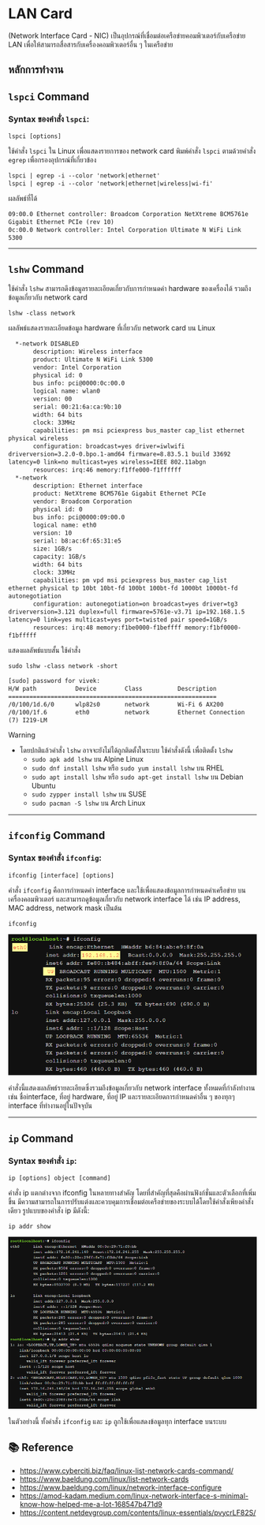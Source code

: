 # LAN Card

(Network Interface Card - NIC) เป็นอุปกรณ์ที่เชื่อมต่อเครือข่ายคอมพิวเตอร์กับเครือข่าย LAN เพื่อให้สามารถสื่อสารกับเครื่องคอมพิวเตอร์อื่น ๆ ในเครือข่าย

## หลักการทำงาน 


## `lspci` Command

### Syntax ของคำสั่ง `lspci`:
```
lspci [options]
```

ใช้คำสั่ง `lspci` ใน Linux เพื่อแสดงรายการของ network card พิมพ์คำสั่ง `lspci` ตามด้วยคำสั่ง `egrep` เพื่อกรองอุปกรณ์ที่เกี่ยวข้อง

```
lspci | egrep -i --color 'network|ethernet'
lspci | egrep -i --color 'network|ethernet|wireless|wi-fi'
```

ผลลัพธ์ที่ได้

```
09:00.0 Ethernet controller: Broadcom Corporation NetXtreme BCM5761e Gigabit Ethernet PCIe (rev 10)
0c:00.0 Network controller: Intel Corporation Ultimate N WiFi Link 5300
```

---

## `lshw` Command

ใช้คำสั่ง `lshw` สามารถดึงข้อมูลรายละเอียดเกี่ยวกับการกำหนดค่า hardware ของเครื่องได้ รวมถึงข้อมูลเกี่ยวกับ network card

```
lshw -class network
```
ผลลัพธ์แสดงรายละเอียดข้อมูล hardware ที่เกี่ยวกับ network card บน Linux
```
  *-network DISABLED      
       description: Wireless interface
       product: Ultimate N WiFi Link 5300
       vendor: Intel Corporation
       physical id: 0
       bus info: pci@0000:0c:00.0
       logical name: wlan0
       version: 00
       serial: 00:21:6a:ca:9b:10
       width: 64 bits
       clock: 33MHz
       capabilities: pm msi pciexpress bus_master cap_list ethernet physical wireless
       configuration: broadcast=yes driver=iwlwifi driverversion=3.2.0-0.bpo.1-amd64 firmware=8.83.5.1 build 33692 latency=0 link=no multicast=yes wireless=IEEE 802.11abgn
       resources: irq:46 memory:f1ffe000-f1ffffff
  *-network
       description: Ethernet interface
       product: NetXtreme BCM5761e Gigabit Ethernet PCIe
       vendor: Broadcom Corporation
       physical id: 0
       bus info: pci@0000:09:00.0
       logical name: eth0
       version: 10
       serial: b8:ac:6f:65:31:e5
       size: 1GB/s
       capacity: 1GB/s
       width: 64 bits
       clock: 33MHz
       capabilities: pm vpd msi pciexpress bus_master cap_list ethernet physical tp 10bt 10bt-fd 100bt 100bt-fd 1000bt 1000bt-fd autonegotiation
       configuration: autonegotiation=on broadcast=yes driver=tg3 driverversion=3.121 duplex=full firmware=5761e-v3.71 ip=192.168.1.5 latency=0 link=yes multicast=yes port=twisted pair speed=1GB/s
       resources: irq:48 memory:f1be0000-f1beffff memory:f1bf0000-f1bfffff
```

แสดงผลลัพธ์แบบสั้น ใช้คำสั่ง

```
sudo lshw -class network -short
```

```
[sudo] password for vivek:
H/W path           Device        Class          Description
===========================================================
/0/100/1d.6/0      wlp82s0       network        Wi-Fi 6 AX200
/0/100/1f.6        eth0          network        Ethernet Connection (7) I219-LM
```

> [!WARNING]
> - โดยปกติแล้วคำสั่ง `lshw` อาจจะยังไม่ได้ถูกติดตั้งในระบบ ใช้คำสั่งดังนี้ เพื่อติดตั้ง `lshw`
>   - `sudo apk add lshw` บน Alpine Linux
>   - `sudo dnf install lshw` หรือ `sudo yum install lshw` บน RHEL
>   - `sudo apt install lshw` หรือ `sudo apt-get install lshw` บน Debian Ubuntu
>   - `sudo zypper install lshw` บน SUSE
>   - `sudo pacman -S lshw` บน Arch Linux 

---

## `ifconfig` Command

### Syntax ของคำสั่ง `ifconfig`:
```
ifconfig [interface] [options]
```

คำสั่ง `ifconfig` คือการกำหนดค่า interface และใช้เพื่อแสดงข้อมูลการกำหนดค่าเครือข่าย บนเครื่องคอมพิวเตอร์ และสามารถดูข้อมูลเกี่ยวกับ network interface ได้ เช่น IP address, MAC address, network mask เป็นต้น

```
ifconfig
```

![](../../image/ifconfig.png)


คำสั่งนี้แสดงผลลัพธ์รายละเอียดซึ่งรวมถึงข้อมูลเกี่ยวกับ network interface ทั้งหมดที่กำลังทำงาน เช่น ชื่อinterface, ที่อยู่ hardware, ที่อยู่ IP และรายละเอียดการกำหนดค่าอื่น ๆ ของทุกๆ interface ที่ทำงานอยู่ในปัจจุบัน

---

## `ip` Command

### Syntax ของคำสั่ง `ip`:

```
ip [options] object [command]
```

คำสั่ง ip แตกต่างจาก ifconfig ในหลายทางสำคัญ โดยที่สำคัญที่สุดคือผ่านฟังก์ชั่นและตัวเลือกที่เพิ่มขึ้น มีความสามารถในการปรับแต่งและควบคุมการเชื่อมต่อเครือข่ายของระบบได้โดยใช้คำสั่งเพียงคำสั่งเดียว รูปแบบของคำสั่ง ip มีดังนี้:

```
ip addr show
```

![](../../image/ip.png)

ในตัวอย่างนี้ ทั้งคำสั่ง `ifconfig` และ `ip` ถูกใช้เพื่อแสดงข้อมูลทุก interface บนระบบ



## 📚 Reference

- https://www.cyberciti.biz/faq/linux-list-network-cards-command/
- https://www.baeldung.com/linux/list-network-cards
- https://www.baeldung.com/linux/network-interface-configure
- https://amod-kadam.medium.com/linux-network-interface-s-minimal-know-how-helped-me-a-lot-168547b471d9
- https://content.netdevgroup.com/contents/linux-essentials/pvycrLF82S/






<!-- การทำงานของ LAN Card ต้องตรวจสอบสถานะและข้อมูลของ LAN Card ที่เชื่อมต่อกับระบบ ซึ่งสามารถทำได้โดยใช้คำสั่ง `ifconfig` หรือ `ip` ซึ่งเป็นเครื่องมือสำหรับการดูแลและติดตั้ง network interface ในระบบ Linux

```
ip addr
```

![alt text](https://media.geeksforgeeks.org/wp-content/uploads/20240126214338/1-min.png)

จะแสดงรายการ network interface พร้อมรายละเอียดที่เกี่ยวข้อง เช่น ชื่ออินเตอร์เฟซ สถานะและที่อยู่ฮาร์ดแวร์ คำสั่ง `ip` ให้ความสามารถในการกำหนดค่าและดูข้อมูลการกำหนดค่าเครือข่ายอย่างละเอียดในระบบ Linux -->

